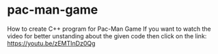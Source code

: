 # pac-man-game
How to create C++ program for Pac-Man Game
If  you want to watch the video for better unstanding about the given code then click on the link:
https://youtu.be/zEMTInDz0Qg
